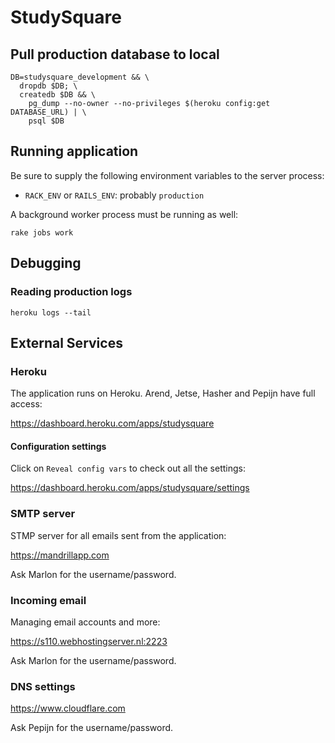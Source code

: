 # StudySquare

## Pull production database to local

    DB=studysquare_development && \
      dropdb $DB; \
      createdb $DB && \
        pg_dump --no-owner --no-privileges $(heroku config:get DATABASE_URL) | \
        psql $DB

## Running application

Be sure to supply the following environment variables to the server process:

* `RACK_ENV` or `RAILS_ENV`: probably `production`

A background worker process must be running as well:

    rake jobs work

## Debugging

### Reading production logs

    heroku logs --tail

## External Services

### Heroku

The application runs on Heroku. Arend, Jetse, Hasher and Pepijn have full access:

https://dashboard.heroku.com/apps/studysquare

#### Configuration settings

Click on `Reveal config vars` to check out all the settings: 

https://dashboard.heroku.com/apps/studysquare/settings

### SMTP server

STMP server for all emails sent from the application: 

https://mandrillapp.com

Ask Marlon for the username/password.

### Incoming email

Managing email accounts and more:

https://s110.webhostingserver.nl:2223 

Ask Marlon for the username/password.

### DNS settings

https://www.cloudflare.com

Ask Pepijn for the username/password.
